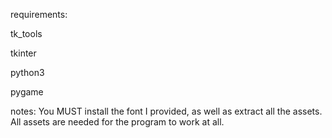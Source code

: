 requirements:

tk_tools

tkinter

python3

pygame



notes:
You MUST install the font I provided, as well as extract all the assets. All assets are needed for the program to work at all.
